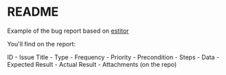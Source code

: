 # README

Example of the bug report based on [estitor](estitor.com/me-en)

You'll find on the report:

ID - Issue Title - Type - Frequency - Priority - Precondition - Steps - Data - Expected Result - Actual Result - Attachments (on the repo)
